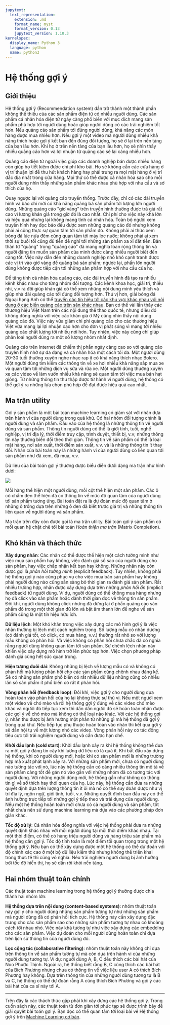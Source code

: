 ```yaml
---
jupytext:
  text_representation:
    extension: .md
    format_name: myst
    format_version: 0.13
    jupytext_version: 1.10.3
kernelspec:
  display_name: Python 3
  language: python
  name: python3
---
```


# Hệ thống gợi ý

## Giới thiệu

Hệ thống gợi ý (Recommendation system) dần trở thành một thành phần không thể thiếu của các sản phẩm điện tử có nhiều người dùng.
Các sản phẩm cá nhân hóa điện tử ngày càng phổ biến với mục đích mang sản phẩm phù hợp tới người dùng hoặc giúp người dùng có các trải nghiệm tốt hơn.
Nếu quảng cáo sản phẩm tới đúng người dùng, khả năng các món hàng được mua nhiều hơn.
Nếu gợi ý một video mà người dùng nhiều khả năng thích hoặc gợi ý kết bạn đến đúng đối tượng, họ sẽ ở lại trên nền tảng của bạn lâu hơn.
Khi họ ở trên nền tảng của bạn lâu hơn, họ sẽ nhìn thấy nhiều quảng cáo hơn và lợi nhuận từ quảng cáo sẽ lại càng nhiều hơn.

Quảng cáo điện tử ngoài việc giúp các doanh nghiệp bán được nhiều hàng còn giúp họ tiết kiệm được chi phí kho bãi.
Họ sẽ không cần các cửa hàng ở vị trí thuận lợi để thu hút khách hàng hay phải trưng ra mọi mặt hàng ở vị trí đắc địa nhất trong cửa hàng.
Mọi thứ có thể được cá nhân hóa sao cho mỗi người dùng nhìn thấy những sản phẩm khác nhau phù hợp với nhu cầu và sở thích của họ.

Quay ngược lại với quảng cáo truyền thống.
Trước đây, chỉ có các đài truyền hình và báo chí mới có khả năng quảng bá sản phẩm tới lượng lớn người dùng.
Những quảng cáo "giờ vàng" trên truyền hình thường được trả giá rất cao vì lượng khán giả trong giờ đó là cao nhất.
Chi phí cho việc này khá lớn và hiệu quả nhưng lại không mang tính cá nhân hóa.
Toàn bộ người xem truyền hình hay đọc báo đều được xem những quảng cáo đó nhưng không phải ai cũng thực sự quan tâm tới sản phẩm đó.
Không phải ai thức xem bóng đá lúc nửa đêm cũng quan tâm tới máy lọc nước; không phải ai xem thời sự buổi tối cũng đủ tiền để nghĩ tới những sản phẩm xa xỉ đắt tiền.
Bản thân từ "quảng" trong "quảng cáo" đã mang nghĩa loan rộng thông tin và người đăng tin muốn sản phẩm của mình được càng nhiều người biết đến càng tốt.
Việc này dẫn đến những doanh nghiệp nhỏ khó cạnh tranh được các vị trí vào giờ vàng để quảng bá sản phẩm; ngược lại, phần lớn người dùng không được tiếp cận tới những sản phẩm hợp với nhu cầu của họ.

Để tăng tính cá nhân hóa quảng cáo, các đài truyền hình đã tạo ra nhiều kênh khác nhau cho từng nhóm đối tượng.
Các kênh khoa học, giải trí, thiếu nhi, v.v ra đời giúp khán giả có thể xem những nội dung mình yêu thích và giúp nhà đài quảng cáo tới đúng đối tượng hơn.
Thú vị hơn, giải bóng đá Ngoại hạng Anh có thể [truyền các tín hiệu tới các khu vực khác nhau với nội dung ở các biển quảng cáo trên sân khác nhau](https://the18.com/en/soccer-entertainment/virtual-advertising-boards-different-ads-country-channel-premier-league).
Bạn có thể vài lần thấy các thương hiệu Việt Nam trên các nội dung thể thao quốc tế, nhưng điều đó không đồng nghĩa với việc các khán giả ở Mỹ cũng nhìn thấy nội dung quảng cáo đó.
Việc này vừa giảm chi phí quảng cáo cho các thương hiệu Việt vừa mang lại lợi nhuận cao hơn cho đơn vị phát sóng vì mang tới nhiều quảng cáo chất lượng tới nhiều nơi hơn.
Tuy nhiên, việc này cũng chỉ giúp phân loại người dùng ra một số lượng nhóm nhất định.

Quảng cáo trên Internet đã chiếm thị phần ngày càng cao so với quảng cáo truyền hình nhờ sự đa dạng và cá nhân hóa một cách tối đa.
Một người dùng 20-30 tuổi thường xuyên nghe nhạc rap ít có khả năng thích nhạc Bolero.
Một người dùng tìm kiếm các thông tin về xe hơi nhiều khả năng sắp mua xe và quan tâm tới những dịch vụ sửa và rửa xe.
Một người dùng thường xuyên xe các video về làm vườn nhiều khả năng sẽ quan tâm tới việc mua bán hạt giống.
Từ những thông tin thu thập được từ hành vi người dùng, hệ thống có thể gợi ý ra những lựa chọn phù hợp để đạt được hiệu quả cao nhất.

## Ma trận utility

Gợi ý sản phẩm là một bài toán machine learning có giám sát với nhãn dựa trên hành vi của người dùng trong quá khứ. Có hai nhóm đối tượng chính là người dùng và sản phẩm. Đầu vào của hệ thống là những thông tin về người dùng và sản phẩm. Thông tin người dùng có thể là giới tính, tuổi, nghề nghiệp, vị trí địa lý, thời điểm truy cập, trình duyệt, thiết bị, v.v; những thông tin này thường biến đổi theo thời gian. Thông tin về sản phẩm có thể là loại mặt hàng, nơi sản xuất, thời điểm sản xuất, v.v. và là những thông tin ít thay đổi. Nhãn của bài toán này là những hành vi của người dùng có liên quan tới sản phẩm như đã xem, đã mua, v.v.

Dữ liệu của bài toán gợi ý thường được biểu diễn dưới dạng ma trận như hình dưới:

![](imgs/utility_matrix_0.png)

Mỗi hàng thể hiện một người dùng, mỗi cột thể hiện một sản phẩm. Các ô có chấm đen thể hiện đã có thông tin về mức độ quan tâm của người dùng tới sản phẩm tương ứng. Bài toán đặt ra là dự đoán mức độ quan tâm ở những ô trống dựa trên những ô đen đã biết trước giá trị và những thông tin liên quan về người dùng và sản phẩm.

Ma trận trên đây còn được gọi là ma trận utility. Bài toán gợi ý sản phẩm có mối quan hệ chặt chẽ tới bài toán *Hoàn thiện ma trận* (Matrix Completion). 

## Khó khăn và thách thức

**Xây dựng nhãn**: 
Các nhãn có thể được thể hiện một cách tường minh như việc mua sản phẩm hay không, việc đánh giá số sao của người dùng cho sản phẩm, hay việc chấp nhận kết bạn hay không.
Những nhãn này còn được gọi là *phản hồi tường minh* (explicit feedback).
Tuy nhiên, không phải hệ thống gợi ý nào cũng phục vụ cho việc mua bán sản phẩm hay không phải người dùng nào cũng sẵn sàng bỏ thời gian ra đánh giá sản phẩm.
Rất nhiều trường hợp, nhãn được xây dựng dựa trên những *phản hồi ẩn* (implicit feedback) từ người dùng.
Ví dụ, người dùng có thể không mua hàng nhưng họ đã click vào sản phẩm hoặc dành thời gian đọc về thông tin sản phẩm.
Đôi khi, người dùng không click nhưng đã dừng lại ở phần quảng cáo sản phẩm đó trong một thời gian đủ lớn và bật âm thanh lớn để nghe về sản phẩm cũng là một tín hiệu hữu ích.

**Dữ liệu lệch**: Một khó khăn trong việc xây dựng các mô hình gợi ý là việc nhãn thường bị lệch một cách nghiêm trọng. Số lượng mẫu có nhãn dương (có đánh giá tốt, có click, có mua hàng, v.v.) thường rất nhỏ so với lượng mẫu không có phản hồi. Và việc không có phản hồi chưa chắc đã có nghĩa rằng người dùng không quan tâm tới sản phẩm. Sự chênh lệch nhãn này khiến việc xây dựng mô hình trở lên phức tạp hơn. Việc chọn phương pháp đánh giá cũng hết sức quan trọng.

**Hiện tượng đuôi dài**: Không những bị lệch về lượng mẫu có và không có phản hồi mà lượng phản hồi cho các sản phẩm cũng chênh nhau đáng kể. Sẽ có những sản phẩm phổ biến có rất nhiều dữ liệu những cũng có nhiều lần số sản phẩm ít phổ biến có rất ít phản hồi.

**Vòng phản hồi (feedback loop)**: Đôi khi, việc gợi ý cho người dùng dựa hoàn toàn vào phản hồi của họ lại không thực sự thú vị. Nếu một người xem một video về chó mèo và rồi hệ thống gợi ý đúng về các video chó mèo khác và người đó tiếp tục xem thì dần dần người đó sẽ hoàn toàn nhận được các gợi ý về chó mèo mà không có thể loại nào khác. Với các hệ thống gợi ý, nhãn thu được bị ảnh hưởng một phần từ những gì mà hệ thống đã gợi ý trong quá khứ. Nếu tiếp tục phụ thuộc hoàn toàn vào nhãn thì kết quả gợi ý sẽ dần hội tụ về một lượng nhỏ các video. Vòng phản hồi này có tác động tiêu cực tới trải nghiệm người dùng và cần được hạn chế.

**Khởi đầu lạnh (cold start)**: Khởi đầu lạnh xảy ra khi hệ thống không thể đưa ra một gợi ý đáng tin cậy khi lượng dữ liệu có là quá ít. Khi bắt đầu xây dựng hệ thống, khi có người dùng mới, hoặc khi có sản phẩm mới là những trường hợp mà xuất phát lạnh xảy ra. Với những sản phẩm mới, chưa có người dùng nào tương tác với nó, lúc này hệ thống cần có càng nhiều thông tin mô tả về sản phẩm càng tốt để gán nó vào gần với những nhóm đã có tương tác với người dùng. Với những người dùng mới, hệ thống gần như không có thông tin gì về sở thích hay thói quen của họ. Lúc này, hệ thống cần đưa ra những quyết định dựa trên lượng thông tin ít ỏi mà nó có thể suy đoán được như vị trí địa lý, ngôn ngữ, giới tính, tuổi, v.v. Những quyết định ban đầu này có thể ảnh hưởng trực tiếp tới những gợi ý tiếp theo và trải dụng của người dùng. Nếu một hệ thống hoàn toán mới chưa có cả người dùng và sản phẩm, tốt nhất chưa nên sử dụng machine learning mà dựa vào các phương pháp đơn giản khác.

**Tốc độ xử lý**: Cá nhân hóa đồng nghĩa với việc hệ thống phải đưa ra những quyết định khác nhau với mỗi người dùng tại mỗi thời điểm khác nhau.
Tại một thời điểm, có thể có hàng triệu người dùng và hàng triệu sản phẩm mà hệ thống cần gợi ý.
Tốc độ tính toán là một điểm tối quan trọng trong một hệ thống gợi ý. Nếu bạn có thể xây dựng được một hệ thống có thể dự đoán với độ chính xác cao ở một bộ dữ liệu kiểm thử nhưng không thể triển khai trong thực tế thì cũng vô nghĩa.
Nếu trải nghiệm người dùng bị ảnh hưởng bởi tốc độ hiển thị, họ sẽ dần rời khỏi nền tảng.

## Hai nhóm thuật toán chính 

Các thuật toán machine learning trong hệ thống gợi ý thường được chia thành hai nhóm lớn:

**Hệ thống dựa trên nội dung (content-based systems)**: nhóm thuật toán này gợi ý cho người dùng những sản phẩm tương tự như những sản phẩm mà người dùng đã có phản hồi tích cực. Hệ thống này cần xây dựng đặc trưng cho các sản phẩm sao cho những sản phẩm tương tự nhau có khoảng cách tới nhau nhỏ. Việc này khá tương tự như việc xây dựng các embedding cho các sản phẩm. Việc dự đoán cho mỗi người dùng hoàn toàn chỉ dựa trên lịch sử thông tin của người dùng đó.

**Lọc cộng tác (collaborative filtering)**: nhóm thuật toán này không chỉ dựa trên thông tin về sản phẩm tương tự mà còn dựa trên hành vi của những người dùng tương tự. Ví dụ: người dùng A, B, C đều thích các bài hát của Noo Phước Thịnh. Ngoài ra, hệ thống biết rằng B, C cũng thích các bài hát của Bích Phương nhưng chưa có thông tin về việc liệu user A có thích Bích Phương hay không. Dựa trên thông tin của những người dùng tương tự là B và C, hệ thống có thể dự đoán rằng A cũng thích Bích Phương và gợi ý các bài hát của ca sĩ này tới A.

---- 
Trên đây là các thách thức gặp phải khi xây dựng các hệ thống gợi ý. Trong cuốn sách này, các thuật toán từ đơn giản tới phức tạp sẽ được trình bày để giải quyết bài toán gợi ý. Bạn đọc có thể quan tâm tới loại bài về Hệ thống gợi ý trên [Machine Learning cơ bản](https://machinelearningcoban.com/2017/05/17/contentbasedrecommendersys/).

```{code-cell} ipython3

```
